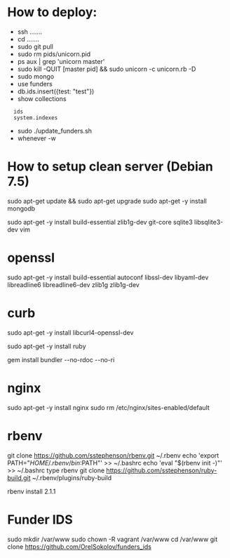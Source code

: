 How to deploy:
==================

* ssh .......
* cd .......
* sudo git pull
* sudo rm pids/unicorn.pid
* ps aux | grep 'unicorn master'
* sudo kill -QUIT [master pid] && sudo unicorn -c unicorn.rb -D
* sudo mongo
* use funders
* db.ids.insert({test: "test"})
* show collections

```
  ids
  system.indexes
```

* sudo ./update_funders.sh
* whenever -w


How to setup clean server (Debian 7.5)
======================================

sudo apt-get update && sudo apt-get upgrade
sudo apt-get -y install mongodb

sudo apt-get -y install build-essential zlib1g-dev git-core sqlite3 libsqlite3-dev vim
# openssl
sudo apt-get -y install build-essential autoconf libssl-dev libyaml-dev libreadline6 libreadline6-dev zlib1g zlib1g-dev
# curb
sudo apt-get -y install libcurl4-openssl-dev

sudo apt-get -y install ruby

gem install bundler --no-rdoc --no-ri


# nginx
sudo apt-get -y install nginx
sudo rm /etc/nginx/sites-enabled/default


# rbenv
git clone https://github.com/sstephenson/rbenv.git ~/.rbenv
echo 'export PATH="$HOME/.rbenv/bin:$PATH"' >> ~/.bashrc
echo 'eval "$(rbenv init -)"' >> ~/.bashrc
type rbenv
git clone https://github.com/sstephenson/ruby-build.git ~/.rbenv/plugins/ruby-build

rbenv install 2.1.1


# Funder IDS
sudo mkdir /var/www
sudo chown -R vagrant /var/www
cd /var/www
git clone https://github.com/OrelSokolov/funders_ids
